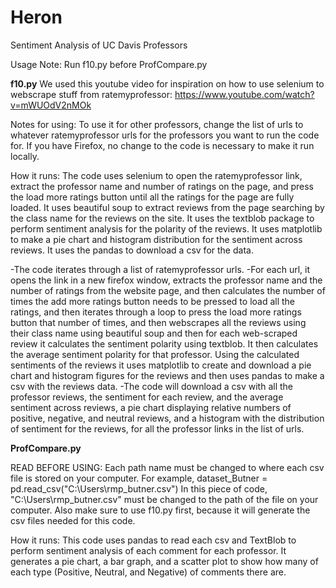 # Heron
Sentiment Analysis of UC Davis Professors

Usage Note: Run f10.py before ProfCompare.py

**f10.py**
We used this youtube video for inspiration on how to use selenium to webscrape stuff from ratemyprofessor:
https://www.youtube.com/watch?v=mWUOdV2nMOk

Notes for using:
To use it for other professors, change the list of urls to whatever ratemyprofessor urls for the professors you want to run the code for.
If you have Firefox, no change to the code is necessary to make it run locally.

How it runs:
The code uses selenium to open the ratemyprofessor link, extract the professor name and number of ratings on the page, and press the load more ratings button until all the ratings for the page are fully loaded. 
It uses beautiful soup to extract reviews from the page searching by the class name for the reviews on the site.
It uses the textblob package to perform sentiment analysis for the polarity of the reviews.
It uses matplotlib to make a pie chart and histogram distribution for the sentiment across reviews.
It uses the pandas to download a csv for the data. 

-The code iterates through a list of ratemyprofessor urls. 
-For each url, it opens the link in a new firefox window, extracts the professor name and the number of ratings from the website page, and then calculates the number of times the add more ratings button needs to be pressed to load all the ratings, and then iterates through a loop to press the load more ratings button that number of times, and then webscrapes all the reviews using their class name using beautiful soup and then for each web-scraped review it calculates the sentiment polarity using textblob. It then calculates the average sentiment polarity for that professor. Using the calculated sentiments of the reviews it uses matplotlib to create and download a pie chart and histogram figures for the reviews and then uses pandas to make a csv with the reviews data.
-The code will download a csv with all the professor reviews, the sentiment for each review, and the average sentiment across reviews, a pie chart displaying relative numbers of positive, negative, and neutral reviews, and a histogram with the distribution of sentiment for the reviews,  for all the professor links in the list of urls.


**ProfCompare.py**

READ BEFORE USING:
Each path name must be changed to where each csv file is stored on your computer.
For example,
dataset_Butner = pd.read_csv("C:\\Users\\rmp_butner.csv")
In this piece of code, "C:\\Users\\rmp_butner.csv" must be changed to the path of the file on your computer.
Also make sure to use f10.py first, because it will generate the csv files needed for this code.

How it runs:
This code uses pandas to read each csv and TextBlob to perform sentiment analysis of each comment for each professor.
It generates a pie chart, a bar graph, and a scatter plot to show how many of each type (Positive, Neutral, and Negative) of comments there are.



